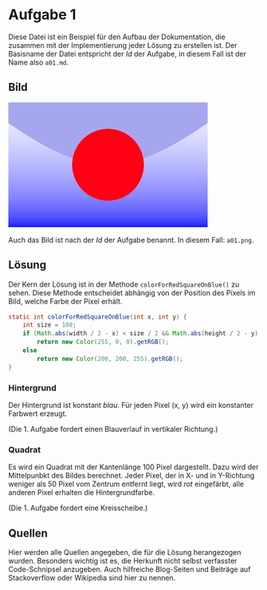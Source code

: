 # Aufgabe 1

Diese Datei ist ein Beispiel für den Aufbau der Dokumentation, die zusammen mit der Implementierung
jeder Lösung zu erstellen ist. Der Basisname der Datei entspricht der *Id* der Aufgabe, in diesem Fall
ist der Name also `a01.md`.

## Bild

![](a04.png)

Auch das Bild ist nach der *Id* der Aufgabe benannt. In diesem Fall: `a01.png`.

## Lösung

Der Kern der Lösung ist in der Methode `colorForRedSquareOnBlue()` zu sehen. Diese Methode entscheidet
abhängig von der Position des Pixels im Bild, welche Farbe der Pixel erhält.

```java
static int colorForRedSquareOnBlue(int x, int y) {
    int size = 100;
    if (Math.abs(width / 2 - x) < size / 2 && Math.abs(height / 2 - y) < size / 2)
        return new Color(255, 0, 0).getRGB();
    else
        return new Color(200, 200, 255).getRGB();
}
```

### Hintergrund

Der Hintergrund ist konstant *blau*. Für jeden Pixel (x, y) wird ein konstanter Farbwert erzeugt.

(Die 1. Aufgabe fordert einen Blauverlauf in vertikaler Richtung.)

### Quadrat

Es wird ein Quadrat mit der Kantenlänge 100 Pixel dargestellt. Dazu wird der Mittelpunbkt des Bildes
berechnet. Jeder Pixel, der in X- und in Y-Richtung weniger als 50 Pixel vom Zentrum entfernt liegt,
wird *rot* eingefärbt, alle anderen Pixel erhalten die Hintergrundfarbe.

(Die 1. Aufgabe fordert eine Kreisscheibe.)

## Quellen

Hier werden alle Quellen angegeben, die für die Lösung herangezogen wurden. Besonders wichtig ist es,
die Herkunft nicht selbst verfasster Code-Schnipsel anzugeben. Auch hilfreiche Blog-Seiten und
Beiträge auf Stackoverflow oder Wikipedia sind hier zu nennen.
